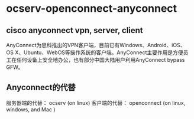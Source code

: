 # ocserv-openconnect-anyconnect
cisco anyconnect vpn,  server, client
---

AnyConnect为思科推出的VPN客户端，目前已有Windows、Android、iOS、OS X、Ubuntu、WebOS等操作系统的客户端。AnyConnect主要作用是方便员工在任何设备上安全地办公，也有部分中国大陆用户利用AnyConnect bypass GFW。

## Anyconnect的代替

服务器端的代替： ocserv  (on linux)
客户端的代替：  openconnect  (on linux, windows, and Mac )

